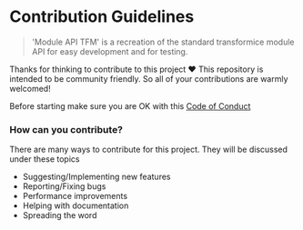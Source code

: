 # Contribution Guidelines

> 'Module API TFM' is a recreation of the standard transformice module API for easy development and for testing.

Thanks for thinking to contribute to this project :heart: This repository is intended to be community friendly. So all of your contributions are warmly welcomed!

Before starting make sure you are OK with this [Code of Conduct](CODE_OF_CONDUCT.md)

### How can you contribute?

There are many ways to contribute for this project. They will be discussed under these topics

 - Suggesting/Implementing new features
 - Reporting/Fixing bugs
 - Performance improvements
 - Helping with documentation
 - Spreading the word
 
